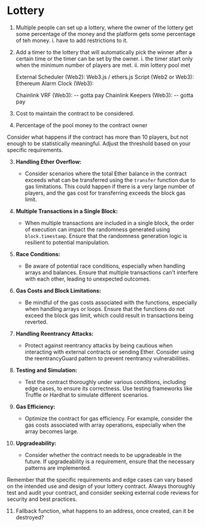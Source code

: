 # Lottery

1. Multiple people can set up a lottery, where the owner of the lottery get some percentage of the money and the platform gets some percentage of teh money.
   i. have to add restrictions to it.

2. Add a timer to the lottery that will automatically pick the winner after a certain time or the timer can be set by the owner.
   i. the timer start only when the minimum number of players are met.
   ii. min lottery pool met

   External Scheduler (Web2):
   Web3.js / ethers.js Script (Web2 or Web3):
   Ethereum Alarm Clock (Web3):

   Chainlink VRF (Web3): -- gotta pay
   Chainlink Keepers (Web3): -- gotta pay

3. Cost to maintain the contract to be considered.
4. Percentage of the pool money to the contract owner

Consider what happens if the contract has more than 10 players, but not enough to be statistically meaningful. Adjust the threshold based on your specific requirements.

3. **Handling Ether Overflow:**

   - Consider scenarios where the total Ether balance in the contract exceeds what can be transferred using the `transfer` function due to gas limitations. This could happen if there is a very large number of players, and the gas cost for transferring exceeds the block gas limit.

4. **Multiple Transactions in a Single Block:**

   - When multiple transactions are included in a single block, the order of execution can impact the randomness generated using `block.timestamp`. Ensure that the randomness generation logic is resilient to potential manipulation.

5. **Race Conditions:**

   - Be aware of potential race conditions, especially when handling arrays and balances. Ensure that multiple transactions can't interfere with each other, leading to unexpected outcomes.

6. **Gas Costs and Block Limitations:**

   - Be mindful of the gas costs associated with the functions, especially when handling arrays or loops. Ensure that the functions do not exceed the block gas limit, which could result in transactions being reverted.

7. **Handling Reentrancy Attacks:**

   - Protect against reentrancy attacks by being cautious when interacting with external contracts or sending Ether. Consider using the reentrancyGuard pattern to prevent reentrancy vulnerabilities.

8. **Testing and Simulation:**

   - Test the contract thoroughly under various conditions, including edge cases, to ensure its correctness. Use testing frameworks like Truffle or Hardhat to simulate different scenarios.

9. **Gas Efficiency:**

   - Optimize the contract for gas efficiency. For example, consider the gas costs associated with array operations, especially when the array becomes large.

10. **Upgradeability:**
    - Consider whether the contract needs to be upgradeable in the future. If upgradeability is a requirement, ensure that the necessary patterns are implemented.

Remember that the specific requirements and edge cases can vary based on the intended use and design of your lottery contract. Always thoroughly test and audit your contract, and consider seeking external code reviews for security and best practices.

11. Fallback function, what happens to an address, once created, can it be destroyed?
